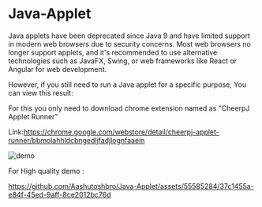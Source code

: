 # Java-Applet


Java applets have been deprecated since Java 9 and have limited support in modern web browsers due to security concerns. Most web browsers no longer support applets, and it's recommended to use alternative technologies such as JavaFX, Swing, or web frameworks like React or Angular for web development.

However, if you still need to run a Java applet for a specific purpose, You can view this result:

For this you only need to download chrome extension named as "CheerpJ Applet Runner"

Link:https://chrome.google.com/webstore/detail/cheerpj-applet-runner/bbmolahhldcbngedljfadjlognfaaein


![demo](https://github.com/Aashutoshbro/Java-Applet/assets/55585284/c0991cae-1e9e-4b76-87f9-d09d2b4ce4b6)


For High quality demo :

https://github.com/Aashutoshbro/Java-Applet/assets/55585284/37c1455a-e84f-45ed-9aff-8ce2012bc76d


